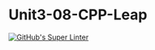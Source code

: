 # Unit3-08-CPP-Leap

[![GitHub's Super Linter](https://github.com/crestel-ong/Unit3-08-CPP-Leap/workflows/GitHub's%20Super%20Linter/badge.svg)](https://github.com/crestel-ong/Unit3-08-CPP-Leap/actions)
